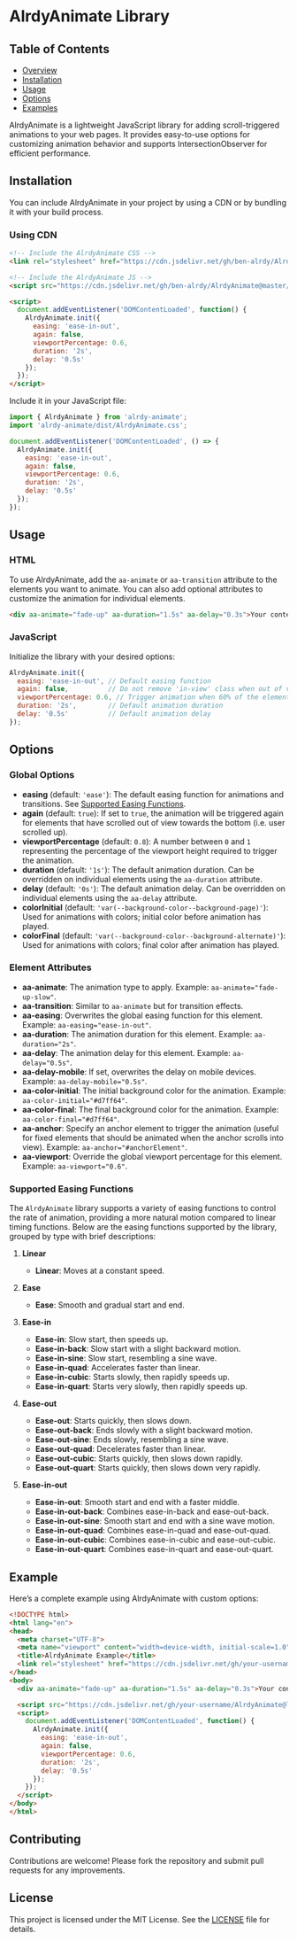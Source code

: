 # AlrdyAnimate Library

## Table of Contents
- [Overview](#overview)
- [Installation](#installation)
- [Usage](#usage)
- [Options](#options)
- [Examples](#example)


AlrdyAnimate is a lightweight JavaScript library for adding scroll-triggered animations to your web pages. It provides easy-to-use options for customizing animation behavior and supports IntersectionObserver for efficient performance.

## Installation

You can include AlrdyAnimate in your project by using a CDN or by bundling it with your build process.

### Using CDN

```html
<!-- Include the AlrdyAnimate CSS -->
<link rel="stylesheet" href="https://cdn.jsdelivr.net/gh/ben-alrdy/AlrdyAnimate@master/docs/v1.0.0/AlrdyAnimate.css">

<!-- Include the AlrdyAnimate JS -->
<script src="https://cdn.jsdelivr.net/gh/ben-alrdy/AlrdyAnimate@master/docs/v1.0.0/AlrdyAnimate.js"></script>

<script>
  document.addEventListener('DOMContentLoaded', function() {
    AlrdyAnimate.init({
      easing: 'ease-in-out',
      again: false,
      viewportPercentage: 0.6,
      duration: '2s',
      delay: '0.5s'
    });
  });
</script>
```


Include it in your JavaScript file:

```javascript
import { AlrdyAnimate } from 'alrdy-animate';
import 'alrdy-animate/dist/AlrdyAnimate.css';

document.addEventListener('DOMContentLoaded', () => {
  AlrdyAnimate.init({
    easing: 'ease-in-out',
    again: false,
    viewportPercentage: 0.6,
    duration: '2s',
    delay: '0.5s'
  });
});
```

## Usage

### HTML

To use AlrdyAnimate, add the `aa-animate` or `aa-transition` attribute to the elements you want to animate. You can also add optional attributes to customize the animation for individual elements.

```html
<div aa-animate="fade-up" aa-duration="1.5s" aa-delay="0.3s">Your content here</div>
```

### JavaScript

Initialize the library with your desired options:

```javascript
AlrdyAnimate.init({
  easing: 'ease-in-out', // Default easing function
  again: false,          // Do not remove 'in-view' class when out of view
  viewportPercentage: 0.6, // Trigger animation when 60% of the element is in view
  duration: '2s',        // Default animation duration
  delay: '0.5s'          // Default animation delay
});
```

## Options

### Global Options

- **easing** (default: `'ease'`): The default easing function for animations and transitions. See [Supported Easing Functions](#supported-easing-functions).
- **again** (default: `true`): If set to `true`, the animation will be triggered again for elements that have scrolled out of view towards the bottom (i.e. user scrolled up).
- **viewportPercentage** (default: `0.8`): A number between `0` and `1` representing the percentage of the viewport height required to trigger the animation.
- **duration** (default: `'1s'`): The default animation duration. Can be overridden on individual elements using the `aa-duration` attribute.
- **delay** (default: `'0s'`): The default animation delay. Can be overridden on individual elements using the `aa-delay` attribute.
- **colorInitial** (default: `'var(--background-color--background-page)'`): Used for animations with colors; initial color before animation has played.
- **colorFinal** (default: `'var(--background-color--background-alternate)'`): Used for animations with colors; final color after animation has played.


### Element Attributes

- **aa-animate**: The animation type to apply. Example: `aa-animate="fade-up-slow"`.
- **aa-transition**: Similar to `aa-animate` but for transition effects.
- **aa-easing**: Overwrites the global easing function for this element. Example: `aa-easing="ease-in-out"`.
- **aa-duration**: The animation duration for this element. Example: `aa-duration="2s"`.
- **aa-delay**: The animation delay for this element. Example: `aa-delay="0.5s"`.
- **aa-delay-mobile**: If set, overwrites the delay on mobile devices. Example: `aa-delay-mobile="0.5s"`.
- **aa-color-initial**: The initial background color for the animation. Example: `aa-color-initial="#d7ff64"`.
- **aa-color-final**: The final background color for the animation. Example: `aa-color-final="#d7ff64"`.
- **aa-anchor**: Specify an anchor element to trigger the animation (useful for fixed elements that should be animated when the anchor scrolls into view). Example: `aa-anchor="#anchorElement"`.
- **aa-viewport**: Override the global viewport percentage for this element. Example: `aa-viewport="0.6"`.


### Supported Easing Functions

The `AlrdyAnimate` library supports a variety of easing functions to control the rate of animation, providing a more natural motion compared to linear timing functions. Below are the easing functions supported by the library, grouped by type with brief descriptions:

1. **Linear**
   - **Linear**: Moves at a constant speed.

2. **Ease**
   - **Ease**: Smooth and gradual start and end.

3. **Ease-in**
   - **Ease-in**: Slow start, then speeds up.
   - **Ease-in-back**: Slow start with a slight backward motion.
   - **Ease-in-sine**: Slow start, resembling a sine wave.
   - **Ease-in-quad**: Accelerates faster than linear.
   - **Ease-in-cubic**: Starts slowly, then rapidly speeds up.
   - **Ease-in-quart**: Starts very slowly, then rapidly speeds up.

4. **Ease-out**
   - **Ease-out**: Starts quickly, then slows down.
   - **Ease-out-back**: Ends slowly with a slight backward motion.
   - **Ease-out-sine**: Ends slowly, resembling a sine wave.
   - **Ease-out-quad**: Decelerates faster than linear.
   - **Ease-out-cubic**: Starts quickly, then slows down rapidly.
   - **Ease-out-quart**: Starts quickly, then slows down very rapidly.

5. **Ease-in-out**
   - **Ease-in-out**: Smooth start and end with a faster middle.
   - **Ease-in-out-back**: Combines ease-in-back and ease-out-back.
   - **Ease-in-out-sine**: Smooth start and end with a sine wave motion.
   - **Ease-in-out-quad**: Combines ease-in-quad and ease-out-quad.
   - **Ease-in-out-cubic**: Combines ease-in-cubic and ease-out-cubic.
   - **Ease-in-out-quart**: Combines ease-in-quart and ease-out-quart.


## Example

Here’s a complete example using AlrdyAnimate with custom options:

```html
<!DOCTYPE html>
<html lang="en">
<head>
  <meta charset="UTF-8">
  <meta name="viewport" content="width=device-width, initial-scale=1.0">
  <title>AlrdyAnimate Example</title>
  <link rel="stylesheet" href="https://cdn.jsdelivr.net/gh/your-username/AlrdyAnimate@latest/docs/v1.0.0/AlrdyAnimate.css">
</head>
<body>
  <div aa-animate="fade-up" aa-duration="1.5s" aa-delay="0.3s">Your content here</div>

  <script src="https://cdn.jsdelivr.net/gh/your-username/AlrdyAnimate@latest/docs/v1.0.0/AlrdyAnimate.js"></script>
  <script>
    document.addEventListener('DOMContentLoaded', function() {
      AlrdyAnimate.init({
        easing: 'ease-in-out',
        again: false,
        viewportPercentage: 0.6,
        duration: '2s',
        delay: '0.5s'
      });
    });
  </script>
</body>
</html>
```

## Contributing

Contributions are welcome! Please fork the repository and submit pull requests for any improvements.

## License

This project is licensed under the MIT License. See the [LICENSE](LICENSE) file for details.
